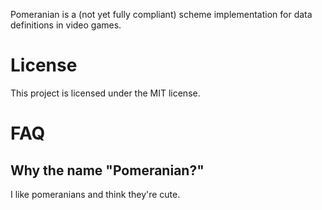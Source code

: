 Pomeranian is a (not yet fully compliant) scheme implementation for data
definitions in video games.

# License
This project is licensed under the MIT license.

# FAQ

## Why the name "Pomeranian?"
I like pomeranians and think they're cute.
